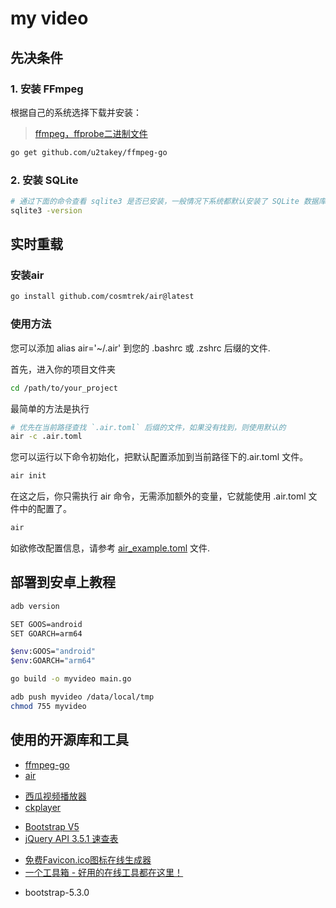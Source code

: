 # my video

## 先决条件
### 1. 安装 FFmpeg
根据自己的系统选择下载并安装：
> [ffmpeg，ffprobe二进制文件](https://ffbinaries.com/downloads)
```sh
go get github.com/u2takey/ffmpeg-go
```
### 2. 安装 SQLite
```sh
# 通过下面的命令查看 sqlite3 是否已安装，一般情况下系统都默认安装了 SQLite 数据库 
sqlite3 -version
```

## 实时重载
### 安装air
```sh
go install github.com/cosmtrek/air@latest
```
### 使用方法
您可以添加 alias air='~/.air' 到您的 .bashrc 或 .zshrc 后缀的文件.

首先，进入你的项目文件夹
```sh
cd /path/to/your_project
```
最简单的方法是执行
```sh
# 优先在当前路径查找 `.air.toml` 后缀的文件，如果没有找到，则使用默认的
air -c .air.toml
```
您可以运行以下命令初始化，把默认配置添加到当前路径下的.air.toml 文件。
```sh
air init
```
在这之后，你只需执行 air 命令，无需添加额外的变量，它就能使用 .air.toml 文件中的配置了。
```sh
air
```
如欲修改配置信息，请参考 [air_example.toml](https://github.com/cosmtrek/air/blob/master/air_example.toml) 文件.

## 部署到安卓上教程
```sh
adb version

SET GOOS=android
SET GOARCH=arm64

$env:GOOS="android"
$env:GOARCH="arm64"

go build -o myvideo main.go

adb push myvideo /data/local/tmp
chmod 755 myvideo
```

## 使用的开源库和工具
* [ffmpeg-go](https://github.com/u2takey/ffmpeg-go)
* [air](https://github.com/cosmtrek/air/blob/master/README-zh_cn.md)

+ [西瓜视频播放器](https://h5player.bytedance.com/)
+ [ckplayer](https://www.ckplayer.com/)

- [Bootstrap V5](https://v5.bootcss.com/)
- [jQuery API 3.5.1 速查表](https://jquery.cuishifeng.cn/index.html)

+ [免费Favicon.ico图标在线生成器](https://www.logosc.cn/logo/favicon)
+ [一个工具箱 - 好用的在线工具都在这里！](http://www.atoolbox.net/)

* bootstrap-5.3.0